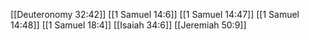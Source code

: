 [[Deuteronomy 32:42]]
[[1 Samuel 14:6]]
[[1 Samuel 14:47]]
[[1 Samuel 14:48]]
[[1 Samuel 18:4]]
[[Isaiah 34:6]]
[[Jeremiah 50:9]]
